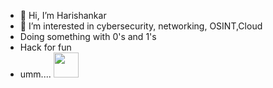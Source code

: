 - 👋 Hi, I’m Harishankar 
- 👀 I’m interested in cybersecurity, networking, OSINT,Cloud
- Doing something with 0's and 1's
- Hack for fun
- umm....
 <a href="https://www.linkedin.com/in/harishankark2/" ><img src="https://cdn2.iconfinder.com/data/icons/social-media-2285/512/1_Linkedin_unofficial_colored_svg-128.png" width="40"> </a>
 

<!---
harish0x/harish0x is a ✨ special ✨ repository because its `README.md` (this file) appears on your GitHub profile.
You can click the Preview link to take a look at your changes.
--->
